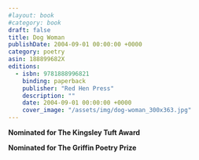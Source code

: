 ```yaml
---
#layout: book
#category: book
draft: false
title: Dog Woman
publishDate: 2004-09-01 00:00:00 +0000
category: poetry
asin: 188899682X
editions:
  - isbn: 9781888996821
    binding: paperback
    publisher: "Red Hen Press"
    description: ""
    date: 2004-09-01 00:00:00 +0000
    cover_image: "/assets/img/dog-woman_300x363.jpg"
---
```


**Nominated for The Kingsley Tuft Award**

**Nominated for The Griffin Poetry Prize**
